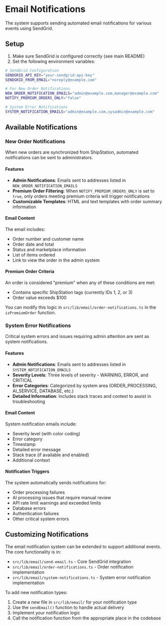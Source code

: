 # Email Notifications

The system supports sending automated email notifications for various events using SendGrid.

## Setup

1. Make sure SendGrid is configured correctly (see main README)
2. Set the following environment variables:

```bash
# SendGrid Configuration
SENDGRID_API_KEY="your-sendgrid-api-key"
SENDGRID_FROM_EMAIL="noreply@example.com"

# For New Order Notifications
NEW_ORDER_NOTIFICATION_EMAILS="admin@example.com,manager@example.com"
NOTIFY_PREMIUM_ORDERS_ONLY="false"

# System Error Notifications
SYSTEM_NOTIFICATION_EMAILS="admin@example.com,sysadmin@example.com"
```

## Available Notifications

### New Order Notifications

When new orders are synchronized from ShipStation, automated notifications can be sent to administrators.

#### Features

- **Admin Notifications**: Emails sent to addresses listed in `NEW_ORDER_NOTIFICATION_EMAILS`
- **Premium Order Filtering**: When `NOTIFY_PREMIUM_ORDERS_ONLY` is set to `true`, only orders meeting premium criteria will trigger notifications
- **Customizable Templates**: HTML and text templates with order summary information

#### Email Content

The email includes:

- Order number and customer name
- Order date and total
- Status and marketplace information
- List of items ordered
- Link to view the order in the admin system

#### Premium Order Criteria

An order is considered "premium" when any of these conditions are met:

- Contains specific ShipStation tags (currently IDs 1, 2, or 3)
- Order value exceeds $100

You can modify this logic in `src/lib/email/order-notifications.ts` in the `isPremiumOrder` function.

### System Error Notifications

Critical system errors and issues requiring admin attention are sent as system notifications.

#### Features

- **Admin Notifications**: Emails sent to addresses listed in `SYSTEM_NOTIFICATION_EMAILS`
- **Severity Levels**: Three levels of severity - WARNING, ERROR, and CRITICAL
- **Error Categories**: Categorized by system area (ORDER_PROCESSING, AI_SERVICE, DATABASE, etc.)
- **Detailed Information**: Includes stack traces and context to assist in troubleshooting

#### Email Content

System notification emails include:

- Severity level (with color coding)
- Error category
- Timestamp
- Detailed error message
- Stack trace (if available and enabled)
- Additional context

#### Notification Triggers

The system automatically sends notifications for:

- Order processing failures
- AI processing issues that require manual review
- API rate limit warnings and exceeded limits
- Database errors
- Authentication failures
- Other critical system errors

## Customizing Notifications

The email notification system can be extended to support additional events. The core functionality is in:

- `src/lib/email/send-email.ts` - Core SendGrid integration
- `src/lib/email/order-notifications.ts` - Order notification implementation
- `src/lib/email/system-notifications.ts` - System error notification implementation

To add new notification types:

1. Create a new file in `src/lib/email/` for your notification type
2. Use the `sendEmail()` function to handle actual delivery
3. Implement your notification logic
4. Call the notification function from the appropriate place in the codebase
